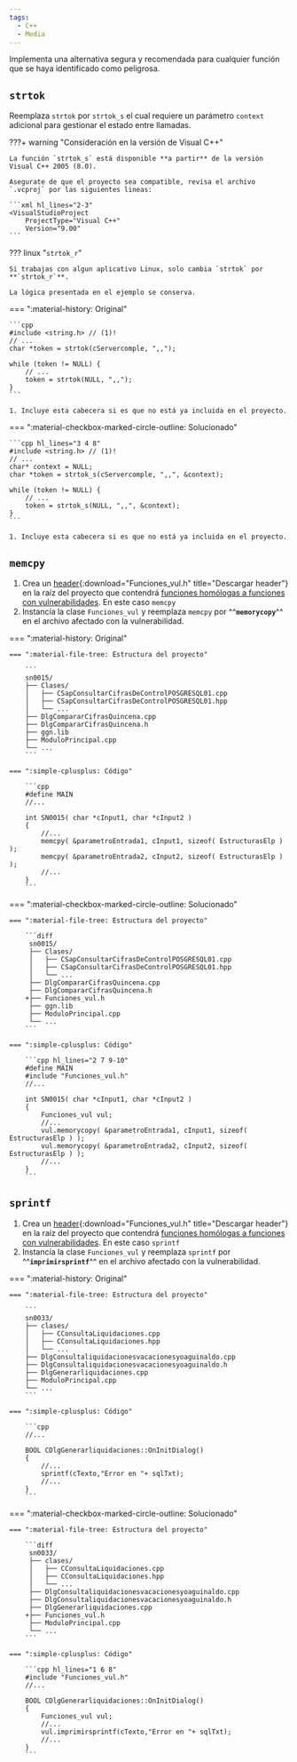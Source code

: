 ```yaml
---
tags:
  - C++
  - Media
---
```


Implementa una alternativa segura y recomendada para cualquier función que se haya identificado como peligrosa.

## `strtok`

Reemplaza `strtok` por `strtok_s` el cual requiere un parámetro `context` adicional para gestionar el estado entre
llamadas.

???+ warning "Consideración en la versión de Visual C++"

    La función `strtok_s` está disponible **a partir** de la versión Visual C++ 2005 (8.0).

    Asegurate de que el proyecto sea compatible, revisa el archivo `.vcproj` por las siguientes lineas:

    ```xml hl_lines="2-3"
    <VisualStudioProject
        ProjectType="Visual C++"
        Version="9.00"
    ```

??? linux "`strtok_r`"

    Si trabajas con algun aplicativo Linux, solo cambia `strtok` por **`strtok_r`**.

    La lógica presentada en el ejemplo se conserva.

=== ":material-history: Original"

    ```cpp
    #include <string.h> // (1)!
    // ...
    char *token = strtok(cServercomple, ",,");

    while (token != NULL) {
        // ...
        token = strtok(NULL, ",,");
    }
    ```

    1. Incluye esta cabecera si es que no está ya incluida en el proyecto.

=== ":material-checkbox-marked-circle-outline: Solucionado"

    ```cpp hl_lines="3 4 8"
    #include <string.h> // (1)!
    // ...
    char* context = NULL;
    char *token = strtok_s(cServercomple, ",,", &context);

    while (token != NULL) {
        // ...
        token = strtok_s(NULL, ",,", &context);
    }
    ```

    1. Incluye esta cabecera si es que no está ya incluida en el proyecto.

## `memcpy`

1. Crea un [header](../assets/code/Funciones_vul.h){:download="Funciones_vul.h" title="Descargar header"} en la raíz del
   proyecto que contendrá [funciones homólogas a funciones con vulnerabilidades]. En este caso `memcpy`
2. Instancía la clase `Funciones_vul` y reemplaza `memcpy` por ^^**`memorycopy`**^^ en el archivo afectado con la
   vulnerabilidad.

[funciones homólogas a funciones con vulnerabilidades]: header-de-remediaciones.md

=== ":material-history: Original"

    === ":material-file-tree: Estructura del proyecto"

        ```
        sn0015/
        ├── Clases/
        │   ├── CSapConsultarCifrasDeControlPOSGRESQL01.cpp
        │   ├── CSapConsultarCifrasDeControlPOSGRESQL01.hpp
        │   └── ...
        ├── DlgCompararCifrasQuincena.cpp
        ├── DlgCompararCifrasQuincena.h
        ├── ggn.lib
        ├── ModuloPrincipal.cpp
        └── ...
        ```

    === ":simple-cplusplus: Código"

        ```cpp
        #define MAIN
        //...

        int SN0015( char *cInput1, char *cInput2 )
        {
            //...
            memcpy( &parametroEntrada1, cInput1, sizeof( EstructurasElp ) );
            memcpy( &parametroEntrada2, cInput2, sizeof( EstructurasElp ) );
            //...
        }
        ```

=== ":material-checkbox-marked-circle-outline: Solucionado"

    === ":material-file-tree: Estructura del proyecto"

        ```diff
         sn0015/
         ├── Clases/
         │   ├── CSapConsultarCifrasDeControlPOSGRESQL01.cpp
         │   ├── CSapConsultarCifrasDeControlPOSGRESQL01.hpp
         │   └── ...
         ├── DlgCompararCifrasQuincena.cpp
         ├── DlgCompararCifrasQuincena.h
        +├── Funciones_vul.h
         ├── ggn.lib
         ├── ModuloPrincipal.cpp
         └── ...
        ```

    === ":simple-cplusplus: Código"

        ```cpp hl_lines="2 7 9-10"
        #define MAIN
        #include "Funciones_vul.h"
        //...

        int SN0015( char *cInput1, char *cInput2 )
        {
            Funciones_vul vul;
            //...
            vul.memorycopy( &parametroEntrada1, cInput1, sizeof( EstructurasElp ) );
            vul.memorycopy( &parametroEntrada2, cInput2, sizeof( EstructurasElp ) );
            //...
        }
        ```

## `sprintf`

1. Crea un [header](../assets/code/Funciones_vul.h){:download="Funciones_vul.h" title="Descargar header"} en la raíz del
   proyecto que contendrá [funciones homólogas a funciones con vulnerabilidades]. En este caso `sprintf`
2. Instancía la clase `Funciones_vul` y reemplaza `sprintf` por ^^**`imprimirsprintf`**^^ en el archivo afectado con la
   vulnerabilidad.

[funciones homólogas a funciones con vulnerabilidades]: header-de-remediaciones.md

=== ":material-history: Original"

    === ":material-file-tree: Estructura del proyecto"

        ```
        sn0033/
        ├── clases/
        │   ├── CConsultaLiquidaciones.cpp
        │   ├── CConsultaLiquidaciones.hpp
        │   └── ...
        ├── DlgConsultaliquidacionesvacacionesyoaguinaldo.cpp
        ├── DlgConsultaliquidacionesvacacionesyoaguinaldo.h
        ├── DlgGenerarliquidaciones.cpp
        ├── ModuloPrincipal.cpp
        └── ...
        ```

    === ":simple-cplusplus: Código"

        ```cpp
        //...

        BOOL CDlgGenerarliquidaciones::OnInitDialog()
        {
            //...
            sprintf(cTexto,"Error en "+ sqlTxt);
            //...
        }
        ```

=== ":material-checkbox-marked-circle-outline: Solucionado"

    === ":material-file-tree: Estructura del proyecto"

        ```diff
         sn0033/
         ├── clases/
         │   ├── CConsultaLiquidaciones.cpp
         │   ├── CConsultaLiquidaciones.hpp
         │   └── ...
         ├── DlgConsultaliquidacionesvacacionesyoaguinaldo.cpp
         ├── DlgConsultaliquidacionesvacacionesyoaguinaldo.h
         ├── DlgGenerarliquidaciones.cpp
        +├── Funciones_vul.h
         ├── ModuloPrincipal.cpp
         └── ...
        ```

    === ":simple-cplusplus: Código"

        ```cpp hl_lines="1 6 8"
        #include "Funciones_vul.h"
        //...

        BOOL CDlgGenerarliquidaciones::OnInitDialog()
        {
            Funciones_vul vul;
            //...
            vul.imprimirsprintf(cTexto,"Error en "+ sqlTxt);
            //...
        }
        ```
